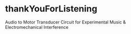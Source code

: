 # thankYouForListening
Audio to Motor Transducer Circuit for Experimental Music &amp; Electromechanical Interference
